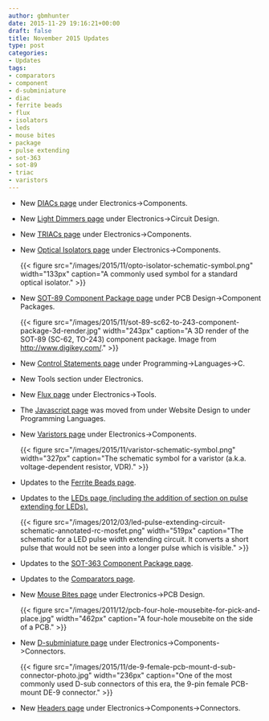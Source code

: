 ```yaml
---
author: gbmhunter
date: 2015-11-29 19:16:21+00:00
draft: false
title: November 2015 Updates
type: post
categories:
- Updates
tags:
- comparators
- component
- d-subminiature
- diac
- ferrite beads
- flux
- isolators
- leds
- mouse bites
- package
- pulse extending
- sot-363
- sot-89
- triac
- varistors
---
```


* New [DIACs page](/electronics/components/diodes/diacs) under Electronics->Components.
* New [Light Dimmers page](/electronics/circuit-design/light-dimmers) under Electronics->Circuit Design.
* New [TRIACs page](/electronics/components/triacs) under Electronics->Components.
* New [Optical Isolators page](/electronics/components/optical-isolators) under Electronics->Components.  

    {{< figure src="/images/2015/11/opto-isolator-schematic-symbol.png" width="133px" caption="A commonly used symbol for a standard optical isolator."  >}}  

* New [SOT-89 Component Package page](/pcb-design/component-packages/sot-89-component-package) under PCB Design->Component Packages.  

    {{< figure src="/images/2015/11/sot-89-sc62-to-243-component-package-3d-render.jpg" width="243px" caption="A 3D render of the SOT-89 (SC-62, TO-243) component package. Image from http://www.digikey.com/."  >}}  

* New [Control Statements page](/programming/languages/c/control-statements) under Programming->Languages->C.
* New Tools section under Electronics.
* New [Flux page](/electronics/tools/flux) under Electronics->Tools.
* The [Javascript page](/programming/languages/javascript) was moved from under Website Design to under Programming Languages.
* New [Varistors page](/electronics/components/circuit-protection/varistors-vdrs/) under Electronics->Components.  

    {{< figure src="/images/2015/11/varistor-schematic-symbol.png" width="327px" caption="The schematic symbol for a varistor (a.k.a. voltage-dependent resistor, VDR)."  >}}  

* Updates to the [Ferrite Beads page](/electronics/components/ferrite-beads).
* Updates to the [LEDs page (including the addition of section on pulse extending for LEDs).](/electronics/components/diodes/leds)

    {{< figure src="/images/2012/03/led-pulse-extending-circuit-schematic-annotated-rc-mosfet.png" width="519px" caption="The schematic for a LED pulse width extending circuit. It converts a short pulse that would not be seen into a longer pulse which is visible."  >}}

* Updates to the [SOT-363 Component Package page](/pcb-design/component-packages/sot-363-sc-88-component-package).
* Updates to the [Comparators page](/electronics/components/comparators).
* New [Mouse Bites page](/pcb-design/mouse-bites) under Electronics->PCB Design.  

    {{< figure src="/images/2011/12/pcb-four-hole-mousebite-for-pick-and-place.jpg" width="462px" caption="A four-hole mousebite on the side of a PCB."  >}}  

* New [D-subminiature page](/electronics/components/connectors/d-subminiature-d-sub) under Electronics->Components->Connectors.  

    {{< figure src="/images/2015/11/de-9-female-pcb-mount-d-sub-connector-photo.jpg" width="236px" caption="One of the most commonly used D-sub connectors of this era, the 9-pin female PCB-mount DE-9 connector."  >}}  

* New [Headers page](/electronics/components/connectors/headers) under Electronics->Components->Connectors.

